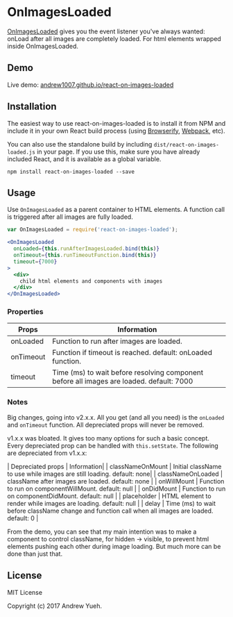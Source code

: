 # OnImagesLoaded

[OnImagesLoaded](https://github.com/andrew1007/react-on-images-loaded) gives you the event listener you've always wanted: onLoad after all images are completely loaded. For html elements wrapped inside OnImagesLoaded.

## Demo

Live demo: [andrew1007.github.io/react-on-images-loaded](http://andrew1007.github.io/react-on-images-loaded/)

## Installation

The easiest way to use react-on-images-loaded is to install it from NPM and include it in your own React build process (using [Browserify](http://browserify.org), [Webpack](http://webpack.github.io/), etc).

You can also use the standalone build by including `dist/react-on-images-loaded.js` in your page. If you use this, make sure you have already included React, and it is available as a global variable.

```
npm install react-on-images-loaded --save
```


## Usage

Use `OnImagesLoaded` as a parent container to HTML elements. A function call is triggered after all images are fully loaded.

```jsx
var OnImagesLoaded = require('react-on-images-loaded');

<OnImagesLoaded
  onLoaded={this.runAfterImagesLoaded.bind(this)}
  onTimeout={this.runTimeoutFunction.bind(this)}
  timeout={7000}
>
  <div>
    child html elements and components with images
  </div>
</OnImagesLoaded>
```

### Properties

| Props | Information|
|---|---|
| onLoaded | Function to run after images are loaded. |
| onTimeout | Function if timeout is reached. default: onLoaded function. |
| timeout | Time (ms) to wait before resolving component before all images are loaded. default: 7000 |

### Notes
Big changes, going into v2.x.x. All you get (and all you need) is the <code>onLoaded</code> and <code>onTimeout</code> function. All depreciated props will never be removed.

v1.x.x was bloated. It gives too many options for such a basic concept. Every depreciated prop can be handled with <code>this.setState</code>. The following are depreciated from v1.x.x:

| Depreciated props | Information|
| classNameOnMount | Initial className to use while images are still loading. default: none|
| classNameOnLoaded | className after images are loaded. default: none |
| onWillMount | Function to run on componentWillMount. default: null |
| onDidMount | Function to run on componentDidMount. default: null |
| placeholder | HTML element to render while images are loading. default: null |
| delay | Time (ms) to wait before className change and function call when all images are loaded. default: 0 |

From the demo, you can see that my main intention was to make a component to control className, for hidden -> visible, to prevent html elements pushing each other during image loading. But much more can be done than just that.

## License

MIT License

Copyright (c) 2017 Andrew Yueh.
